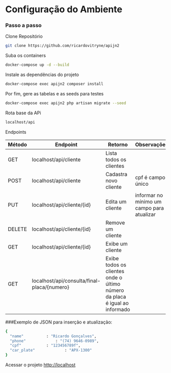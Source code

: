 
# Configuração do Ambiente

### Passo a passo

Clone Repositório
```sh
git clone https://github.com/ricardovitryne/apijn2
```

Suba os containers
```sh
docker-compose up -d --build
```

Instale as dependências do projeto
```sh
docker-compose exec apijn2 composer install
```

Por fim, gere as tabelas e as seeds para testes
```sh
docker-compose exec apijn2 php artisan migrate --seed
```

Rota base da APi
```sh
localhost/api
```

Endpoints

| Método  |  Endpoint  |Retorno |Observações
| ------------------- | ------------------- |-------------------|-------------------|
|  GET |  localhost/api/cliente | Lista todos os clientes||
|  POST |  localhost/api/cliente |Cadastra novo cliente|cpf é campo único|
|  PUT |  localhost/api/cliente/{id} |Edita um cliente|informar no mínimo um campo para atualizar|
|  DELETE |  localhost/api/cliente/{id} |Remove um cliente||
|  GET |  localhost/api/cliente/{id} |Exibe um cliente||
|  GET |  localhost/api/consulta/final-placa/{numero} |Exibe todos os clientes onde o último número da placa é igual ao informado||

###Exemplo de JSON para inserção e atualização:
```sh
{
  "name"		  : "Ricardo Gonçalves",
  "phone"	          : "(74) 9646-0989",
  "cpf"			  : "123456789f",
  "car_plate"	          : "APX-1300"
}
```



Acessar o projeto
[http://localhost](http://localhost)
